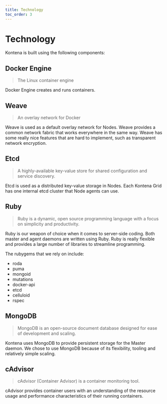 ```yaml
---
title: Technology
toc_order: 3
---
```


# Technology

Kontena is built using the following components:

## Docker Engine

> The Linux container engine

Docker Engine creates and runs containers.

## Weave

> An overlay network for Docker

Weave is used as a default overlay network for Nodes. Weave provides a common network fabric that works everywhere in the same way. Weave has some really nice features that are hard to implement, such as transparent network encryption.

## Etcd

> A highly-available key-value store for shared configuration and service discovery.

Etcd is used as a distributed key-value storage in Nodes. Each Kontena Grid has one internal etcd cluster that Node agents can use.

## Ruby

> Ruby is a dynamic, open source programming language with a focus on simplicity and productivity.

Ruby is our weapon of choice when it comes to server-side coding. Both master and agent daemons are written using Ruby. Ruby is really flexible and provides a large number of libraries to streamline programming.

The rubygems that we rely on include:

* roda
* puma
* mongoid
* mutations
* docker-api
* etcd
* celluloid
* rspec

## MongoDB

> MongoDB is an open-source document database designed for ease of development and scaling.

Kontena uses MongoDB to provide persistent storage for the Master daemon. We chose to use MongoDB because of its flexibility, tooling and relatively simple scaling.

## cAdvisor

> cAdvisor (Container Advisor) is a container monitoring tool.

cAdvisor provides container users with an understanding of the resource usage and performance characteristics of their running containers.
